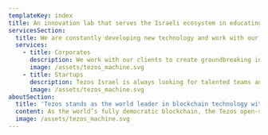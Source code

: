 ```yaml
---
templateKey: index
title: An innovation lab that serves the Israeli ecosystem in educating, training, and onboarding blockchain technology.
servicesSection:
  title: We are constantly developing new technology and work with our partners to understand the potential advantages of Tezos, and through our R&D center, create new innovative ways for their practical business use cases.
  services:
    - title: Corporates
      description: We work with our clients to create groundbreaking innovative solutions that will serve their global customer base.
      image: /assets/tezos_machine.svg
    - title: Startups
      description: Tezos Israel is always looking for talented teams and entrepreneurs to build great ventures and join the Tezos ecosystem.
      image: /assets/tezos_machine.svg
aboutSection:
  title: 'Tezos stands as the world leader in blockchain technology with institutional grade security standards. '
  content: As the world’s fully democratic blockchain, the Tezos open-source platform, has an ever-growing community and ecosystem with to go along with it. Due to its ethical approach it is already used and supported by the French and Singaporean Governments, French Military, and over 50 startups and projects worldwide.
  image: /assets/tezos_machine.svg
---
```

